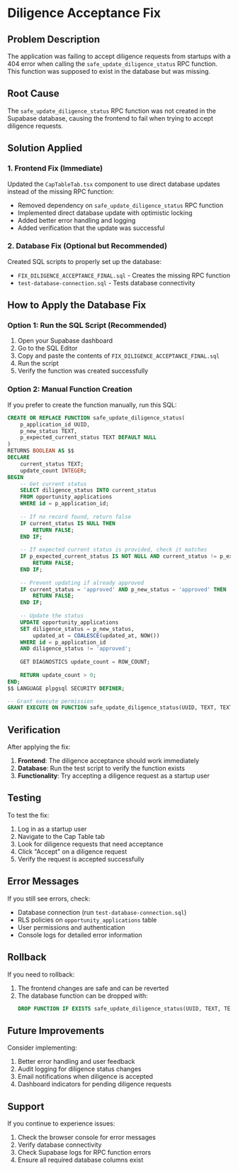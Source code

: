 # Diligence Acceptance Fix

## Problem Description

The application was failing to accept diligence requests from startups with a 404 error when calling the `safe_update_diligence_status` RPC function. This function was supposed to exist in the database but was missing.

## Root Cause

The `safe_update_diligence_status` RPC function was not created in the Supabase database, causing the frontend to fail when trying to accept diligence requests.

## Solution Applied

### 1. Frontend Fix (Immediate)

Updated the `CapTableTab.tsx` component to use direct database updates instead of the missing RPC function:

- Removed dependency on `safe_update_diligence_status` RPC function
- Implemented direct database update with optimistic locking
- Added better error handling and logging
- Added verification that the update was successful

### 2. Database Fix (Optional but Recommended)

Created SQL scripts to properly set up the database:

- `FIX_DILIGENCE_ACCEPTANCE_FINAL.sql` - Creates the missing RPC function
- `test-database-connection.sql` - Tests database connectivity

## How to Apply the Database Fix

### Option 1: Run the SQL Script (Recommended)

1. Open your Supabase dashboard
2. Go to the SQL Editor
3. Copy and paste the contents of `FIX_DILIGENCE_ACCEPTANCE_FINAL.sql`
4. Run the script
5. Verify the function was created successfully

### Option 2: Manual Function Creation

If you prefer to create the function manually, run this SQL:

```sql
CREATE OR REPLACE FUNCTION safe_update_diligence_status(
    p_application_id UUID,
    p_new_status TEXT,
    p_expected_current_status TEXT DEFAULT NULL
)
RETURNS BOOLEAN AS $$
DECLARE
    current_status TEXT;
    update_count INTEGER;
BEGIN
    -- Get current status
    SELECT diligence_status INTO current_status
    FROM opportunity_applications
    WHERE id = p_application_id;
    
    -- If no record found, return false
    IF current_status IS NULL THEN
        RETURN FALSE;
    END IF;
    
    -- If expected current status is provided, check it matches
    IF p_expected_current_status IS NOT NULL AND current_status != p_expected_current_status THEN
        RETURN FALSE;
    END IF;
    
    -- Prevent updating if already approved
    IF current_status = 'approved' AND p_new_status = 'approved' THEN
        RETURN FALSE;
    END IF;
    
    -- Update the status
    UPDATE opportunity_applications
    SET diligence_status = p_new_status,
        updated_at = COALESCE(updated_at, NOW())
    WHERE id = p_application_id
    AND diligence_status != 'approved';
    
    GET DIAGNOSTICS update_count = ROW_COUNT;
    
    RETURN update_count > 0;
END;
$$ LANGUAGE plpgsql SECURITY DEFINER;

-- Grant execute permission
GRANT EXECUTE ON FUNCTION safe_update_diligence_status(UUID, TEXT, TEXT) TO authenticated;
```

## Verification

After applying the fix:

1. **Frontend**: The diligence acceptance should work immediately
2. **Database**: Run the test script to verify the function exists
3. **Functionality**: Try accepting a diligence request as a startup user

## Testing

To test the fix:

1. Log in as a startup user
2. Navigate to the Cap Table tab
3. Look for diligence requests that need acceptance
4. Click "Accept" on a diligence request
5. Verify the request is accepted successfully

## Error Messages

If you still see errors, check:

- Database connection (run `test-database-connection.sql`)
- RLS policies on `opportunity_applications` table
- User permissions and authentication
- Console logs for detailed error information

## Rollback

If you need to rollback:

1. The frontend changes are safe and can be reverted
2. The database function can be dropped with:
   ```sql
   DROP FUNCTION IF EXISTS safe_update_diligence_status(UUID, TEXT, TEXT);
   ```

## Future Improvements

Consider implementing:

1. Better error handling and user feedback
2. Audit logging for diligence status changes
3. Email notifications when diligence is accepted
4. Dashboard indicators for pending diligence requests

## Support

If you continue to experience issues:

1. Check the browser console for error messages
2. Verify database connectivity
3. Check Supabase logs for RPC function errors
4. Ensure all required database columns exist
